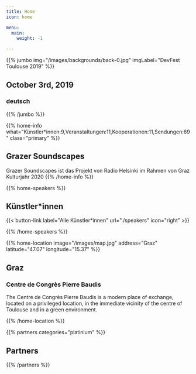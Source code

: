 ```yaml
---
title: Home
icon: home

menu:
  main:
    weight: -1

---
```



{{% jumbo img="/images/backgrounds/back-0.jpg" imgLabel="DevFest Toulouse 2019" %}}

## October 3rd, 2019
### deutsch

<!-- <a class="btn primary btn-lg" style="margin-top: 1em;" href="https://drive.google.com/file/d/1td_9Cr1b2JZvv0bCpOCJNDsEWgVgEp2Y/view?usp=sharing" target="_blank">Become a sponsor</a> -->

<!--
<a class="btn primary btn-lg" href="https://conference-hall.io/public/event/HJRThubF4uYPkb7jSUxi">
    <svg class="icon icon-cfp"><use xlink:href="#cfp"></use></svg>Submit a presentation
</a>
-->

{{% /jumbo %}}



{{% home-info what="Künstler*innen:9,Veranstaltungen:11,Kooperationen:11,Sendungen:69" class="primary" %}}
## Grazer Soundscapes

Grazer Soundscapes ist das Projekt von Radio Helsinki im Rahmen von Graz Kulturjahr 2020
{{% /home-info %}}

<!-- ... 

{{< youtube-section link="AFhHrQIAw3g" title="Watch 2019 into" class="" >}}

<!-- ... -->



{{% home-speakers %}}
## Künstler*innen

<!--
{{< button-link label="Submit a presentation"
                url="https://conference-hall.io/public/event/HJRThubF4uYPkb7jSUxi"
                icon="cfp" >}}
--> 

{{< button-link label="Alle Künstler*innen"
                url="./speakers"
                icon="right" >}}

{{% /home-speakers %}}


<!-- ... 

{{% home-subscribe  class="primary" %}}

## Get notified about the important conference updates

{{% /home-subscribe %}}

<!-- ... -->

<!-- ... -->

{{% home-location
    image="/images/map.jpg"
    address="Graz"
    latitude="47.07"
    longitude="15.37" %}}

## Graz

### Centre de Congrès Pierre Baudis

The Centre de Congrès Pierre Baudis is a modern place of exchange,
located on a privileged location,
in the immediate vicinity of the centre of Toulouse and in a green environment.

{{% /home-location %}}

<!-- ...

{{% album images="/images/album/2018/_25A9313.jpg,/images/album/2018/_25A9386.jpg,/images/album/2018/_25A9671.jpg,/images/album/2018/_25A9334.jpg,/images/album/2018/_25A9282.jpg,/images/album/2018/_25A9612.jpg,/images/album/2018/_25A9452.jpg,/images/album/2018/_25A9628.jpg" %}}

### Some pictures of the **DevFest Toulouse 2018** with the 👾 _retro-gaming_ theme.

<a class="btn primary" target="_blank" rel="noopener" href="https://photos.app.goo.gl/nJYFVReFUk9mnXbv9">
    See all photos
    {{% icon "right" %}}
</a>

{{% /album  %}}

 ... --> 

{{% partners categories="platinium" %}}
## Partners
{{% /partners %}}

